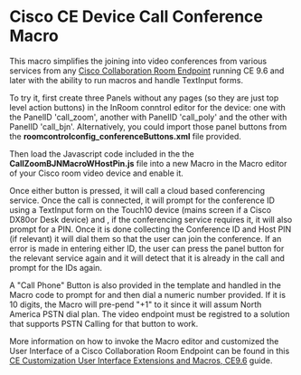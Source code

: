 # Cisco CE Device Call Conference Macro

This macro simplifies the joining into video conferences from various services from any [Cisco Collaboration Room Endpoint](https://www.cisco.com/c/en/us/products/collaboration-endpoints/collaboration-room-endpoints/index.html) running CE 9.6 and later with the ability to run macros and handle TextInput forms. 

To try it, first create three Panels without any pages (so they are just top level action buttons) in the InRoom conntrol editor for the device: one with the PanelID 'call_zoom', another with PanelID 'call_poly' and the other with PanelID 'call_bjn'. Alternatively, you could import those panel buttons from the **roomcontrolconfig_conferenceButtons.xml** file provided.

Then load the Javascript code included in the the **CallZoomBJNMacroWHostPin.js** file into a new Macro in the Macro editor of your Cisco room video device and enable it. 

Once either button is pressed, it will call a cloud based conferencing service. Once the call is connected, it will prompt for the conference ID using a TextInput form on the Touch10 device (mains screen if a Cisco DX80or Desk device) and , if the conferencing service requires it, it will also prompt for a PIN. Once it is done collecting the Conference ID and Host PIN (if relevant) it will dial them so that the user can join the conference. If an error is made in entering either ID, the user can press the panel button for the relevant service again and it will detect that it is already in the call and prompt for the IDs again. 

A "Call Phone" Button is also provided in the template and handled in the Macro code to prompt for and then dial a numeric number provided. If it is 10 digits, the Macro will pre-pend "+1" to it since it will assum North America PSTN dial plan. The video endpoint must be registred to a solution that supports PSTN Calling for that button to work. 

More information on how to invoke the Macro editor and customized the User Interface of a Cisco Collaboration Room Endpoint can be found in this [CE Customization User Interface Extensions and Macros, CE9.6](https://www.cisco.com/c/dam/en/us/td/docs/telepresence/endpoint/ce96/sx-mx-dx-room-kit-customization-guide-ce96.pdf) guide. 

